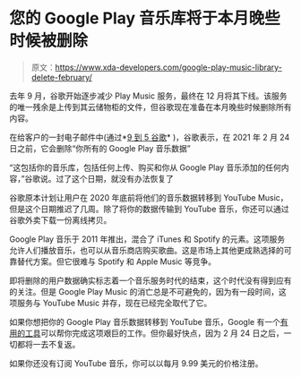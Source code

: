 # 您的 Google Play 音乐库将于本月晚些时候被删除

> 原文：<https://www.xda-developers.com/google-play-music-library-delete-february/>

去年 9 月，谷歌开始逐步减少 Play Music 服务，最终在 12 月将其下线。该服务的唯一残余是上传到其云储物柜的文件，但谷歌现在准备在本月晚些时候删除所有内容。

在给客户的一封电子邮件中(通过*[9 到 5 谷歌](https://9to5google.com/2021/02/04/google-play-music-delete/)* )，谷歌表示，在 2021 年 2 月 24 日之前，它会删除“你所有的 Google Play 音乐数据”

“这包括你的音乐库，包括任何上传、购买和你从 Google Play 音乐添加的任何内容，”谷歌说。过了这个日期，就没有办法恢复了

谷歌原本计划让用户在 2020 年底前将他们的音乐数据转移到 YouTube Music，但是这个日期推迟了几周。除了将你的数据传输到 YouTube 音乐，你还可以通过谷歌外卖下载一份离线拷贝。

Google Play 音乐于 2011 年推出，混合了 iTunes 和 Spotify 的元素。这项服务允许人们播放音乐，也可以从音乐商店购买歌曲。这是市场上其他更成熟选择的可靠替代方案。但它很难与 Spotify 和 Apple Music 等竞争。

即将删除的用户数据确实标志着一个音乐服务时代的结束，这个时代没有得到应有的关注。但是 Google Play Music 的消亡总是不可避免的，因为有一段时间，这项服务与 YouTube Music 并存，现在已经完全取代了它。

如果你想把你的 Google Play 音乐数据转移到 YouTube 音乐，Google 有一个[有用的工具](https://play.google.com/music/managemusic?u=0#)可以帮你完成这项艰巨的工作。但你最好快点，因为 2 月 24 日之后，一切都将一去不复返。

如果你还没有订阅 YouTube 音乐，你可以以每月 9.99 美元的价格注册。